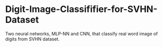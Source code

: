 # Digit-Image-Classififier-for-SVHN-Dataset
Two neural networks, MLP-NN and CNN, that classify real word image of digits from SVHN dataset.
